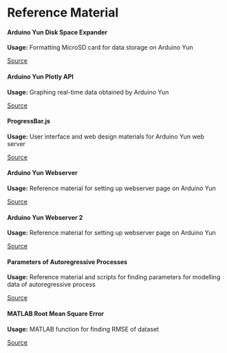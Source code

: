 # Reference Material

#### Arduino Yun Disk Space Expander

  **Usage:** Formatting MicroSD card for data storage on Arduino Yun

  [Source](https://www.arduino.cc/en/Tutorial/ExpandingYunDiskSpace)

#### Arduino Yun Plotly API

 **Usage:** Graphing real-time data obtained by Arduino Yun

 [Source](https://github.com/plotly/arduino-api)

#### ProgressBar.js

 **Usage:** User interface and web design materials for Arduino Yun web server

 [Source](http://kimmobrunfeldt.github.io/progressbar.js/)
 
#### Arduino Yun Webserver

 **Usage:** Reference material for setting up webserver page on Arduino Yun

 [Source](http://aaronscher.com/Arduino_tutorials/Arduino_WiFi_Tutorial/arduinoyunwifi.html)

#### Arduino Yun Webserver 2

 **Usage:** Reference material for setting up webserver page on Arduino Yun

 [Source](http://scuola.arduino.cc/lesson/zzdeJ3m/YunServer_Sensor_values_to_HTML_page)

#### Parameters of Autoregressive Processes

 **Usage:** Reference material and scripts for finding parameters for modelling data of autoregressive process

 [Source](http://paulbourke.net/miscellaneous/ar/)
 
#### MATLAB Root Mean Square Error

 **Usage:** MATLAB function for finding RMSE of dataset

 [Source](http://www.mathworks.com/matlabcentral/fileexchange/21383-rmse/content/rmse.m)
 
